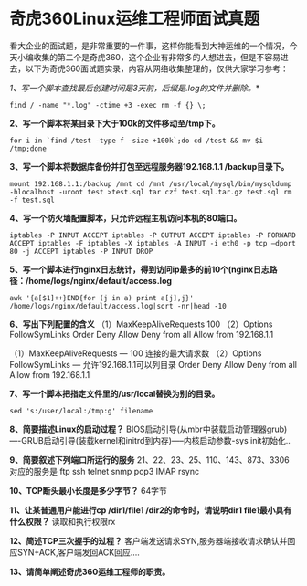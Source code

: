 # 奇虎360Linux运维工程师面试真题


看大企业的面试题，是非常重要的一件事，这样你能看到大神运维的一个情况，今天小编收集的第二个是奇虎360，这个企业有非常多的人想进去，但是不容易进去，以下为奇虎360面试题实录，内容从网络收集整理的，仅供大家学习参考：

**1、写一个脚本查找最后创建时间是3天前，后缀是*.log的文件并删除。** 


    find / -name "*.log" -ctime +3 -exec rm -f {} \;

**2、写一个脚本将某目录下大于100k的文件移动至/tmp下。** 


    for i in `find /test -type f -size +100k`;do cd /test && mv $i /tmp;done

**3、写一个脚本将数据库备份并打包至远程服务器192.168.1.1 /backup目录下。** 


    mount 192.168.1.1:/backup /mnt cd /mnt /usr/local/mysql/bin/mysqldump -hlocalhost -uroot test >test.sql tar czf test.sql.tar.gz test.sql rm -f test.sql

**4、写一个防火墙配置脚本，只允许远程主机访问本机的80端口。** 


    iptables -P INPUT ACCEPT iptables -P OUTPUT ACCEPT iptables -P FORWARD ACCEPT iptables -F iptables -X iptables -A INPUT -i eth0 -p tcp –dport 80 -j ACCEPT iptables -P INPUT DROP

**5、写一个脚本进行nginx日志统计，得到访问ip最多的前10个(nginx日志路径：/home/logs/nginx/default/access.log** 
    
    awk '{a[$1]++}END{for (j in a) print a[j],j}' /home/logs/nginx/default/access.log|sort -nr|head -10

**6、写出下列配置的含义** 
（1）MaxKeepAliveRequests 100 （2）Options FollowSymLinks Order Deny Allow Deny from all Allow from 192.168.1.1

（1）MaxKeepAliveRequests — 100 连接的最大请求数 （2）Options FollowSymLinks — 允许192.168.1.1可以列目录 Order Deny Allow Deny from all Allow from 192.168.1.1

**7、写一个脚本把指定文件里的/usr/local替换为别的目录。** 


    sed 's:/user/local:/tmp:g' filename

**8、简要描述Linux的启动过程？** 
BIOS启动引导(从mbr中装载启动管理器grub)—-GRUB启动引导(装载kernel和initrd到内存)—–内核启动参数-sys init初始化..

**9、简要叙述下列端口所运行的服务** 
21、22、23、25、110、143、873、3306 对应的服务是 ftp ssh telnet snmp pop3 IMAP rsync

**10、TCP断头最小长度是多少字节？** 
64字节

**11、让某普通用户能进行cp /dir1/file1 /dir2的命令时，请说明dir1 file1最小具有什么权限？** 
读取和执行权限rx

**12、简述TCP三次握手的过程？** 
客户端发送请求SYN,服务器端接收请求确认并回应SYN+ACK,客户端发回ACK回应….

**13、请简单阐述奇虎360运维工程师的职责。**

[0]: https://www.zhihu.com/people/tang-ge-71-52